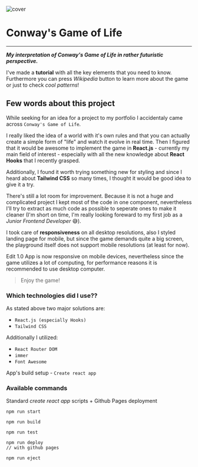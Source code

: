 ![cover](https://mateuszlason.github.io/game-of-life/og-gameoflife.jpg)

# Conway's Game of Life

---

**_My interpretation of Conway's Game of Life in rather futuristic perspective._**

I've made a **tutorial** with all the key elements that you need to know. Furthermore you can press _Wikipedia_ button to learn more about the game or just to check _cool patterns_!

## Few words about this project

While seeking for an idea for a project to my portfolio I accidentaly came across `Conway's Game of Life`.

I really liked the idea of a world with it's own rules and that you can actually create a simple form of "life" and watch it evolve in real time. Then I figured that it would be awesome to implement the game in **React.js** - currently my main field of interest - especially with all the new knowledge about **React Hooks** that I recently grasped.

Additionally, I found it worth trying something new for styling and since I heard about **Tailwind CSS** so many times, I thought it would be good idea to give it a try.

There's still a lot room for improvement. Because it is not a huge and complicated project I kept most of the code in one component, nevertheless I'll try to extract as much code as possible to seperate ones to make it cleaner (I'm short on time, I'm really looking foreward to my first job as a _Junior Frontend Developer_ 😅).

I took care of **responsiveness** on all desktop resolutions, also I styled landing page for mobile, but since the game demands quite a big screen, the playground itself does not support mobile resolutions (at least for now).

Edit 1.0 App is now responsive on mobile devices, nevertheless since the game utilizes a lot of computing, for performance reasons it is recommended to use desktop computer.

> Enjoy the game!

### Which technologies did I use??

As stated above two major solutions are:

- `React.js (especially Hooks)`
- `Tailwind CSS`

Additionally I utilized:

- `React Router DOM`
- `immer`
- `Font Awesome`

App's build setup - `Create react app`

### Available commands

Standard _create react app_ scripts + Github Pages deployment

```
npm run start
```

```
npm run build
```

```
npm run test
```

```
npm run deploy
// with github pages
```

```
npm run eject
```
